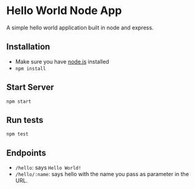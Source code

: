 # Hello World Node App

A simple hello world application built in node and express.

## Installation

- Make sure you have [node.js](https://nodejs.org/en/download/) installed
- `npm install`

## Start Server

`npm start`

## Run tests

`npm test`

## Endpoints

- `/hello`: says `Hello World!`
- `/hello/:name`: says hello with the name you pass as parameter in the URL.

